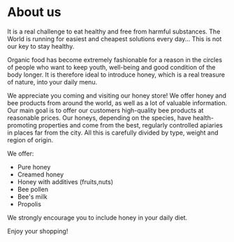# About us

It is a real challenge to eat healthy and free from harmful substances. The World is running for easiest and cheapest solutions every day... This is not our key to stay healthy.

Organic food has become extremely fashionable for a reason in the circles of people who want to keep youth, well-being and good condition of the body longer. It is therefore ideal to introduce honey, which is a real treasure of nature, into your daily menu.

We appreciate you coming and visiting our honey store! We offer honey and bee products from around the world, as well as a lot of valuable information. Our main goal is to offer our customers high-quality bee products at reasonable prices. Our honeys, depending on the species, have health-promoting properties and come from the best, regularly controlled apiaries in places far from the city. All this is carefully divided by type, weight and region of origin.

We offer:

- Pure honey
- Creamed honey
- Honey with additives (fruits,nuts)
- Bee pollen
- Bee's milk
- Propolis

We strongly encourage you to include honey in your daily diet.

Enjoy your shopping!
